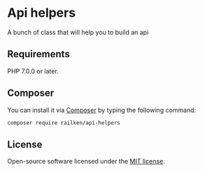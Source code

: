 # Api helpers

A bunch of class that will help you to build an api

## Requirements

PHP 7.0.0 or later.

## Composer

You can install it via [Composer](https://getcomposer.org/) by typing the following command:

```bash
composer require railken/api-helpers
```

## License

Open-source software licensed under the [MIT license](https://opensource.org/licenses/MIT).